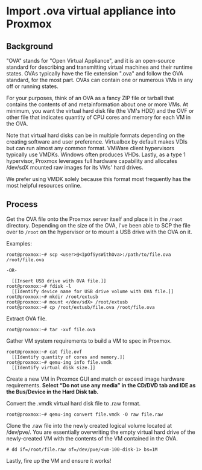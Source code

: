 Import .ova virtual appliance into Proxmox
===================================================================

Background
-------------------------------------------------------------------

"OVA" stands for "Open Virtual Appliance", and it is an open-source standard for describing and transmitting virtual machines and their runtime states. OVAs typically have the file extension ".ova" and follow the OVA standard, for the most part. OVAs can contain one or numerous VMs in any off or running states.

For your purposes, think of an OVA as a fancy ZIP file or tarball that contains the contents of and metainformation about one or more VMs. At minimum, you want the virtual hard disk file (the VM's HDD) and the OVF or other file that indicates quantity of CPU cores and memory for each VM in the OVA.

Note that virtual hard disks can be in multiple formats depending on the creating software and user preference. Virtualbox by default makes VDIs but can run almost any common format. VMWare client hypervisors typically use VMDKs. Windows often produces VHDs. Lastly, as a type 1 hypervisor, Proxmox leverages full hardware capability and allocates /dev/sdX mounted raw images for its VMs' hard drives.

We prefer using VMDK solely because this format most frequently has the most helpful resources online.

Process
-------------------------------------------------------------------

Get the OVA file onto the Proxmox server itself and place it in the `/root` directory. Depending on the size of the OVA, I've been able to SCP the file over to `/root` on the hypervisor or to mount a USB drive with the OVA on it.

Examples:

```
root@proxmox:~# scp <user>@<IpOfSysWithOva>:/path/to/file.ova /root/file.ova

-OR-

  [[Insert USB drive with OVA file.]]
root@proxmox:~# fdisk -l 
  [[Identify device name for USB drive volume with OVA file.]]
root@proxmox:~# mkdir /root/extusb
root@proxmox:~# mount </dev/sdX> /root/extusb
root@proxmox:~# cp /root/extusb/file.ova /root/file.ova
```

Extract OVA file.

```
root@proxmox:~# tar -xvf file.ova
```

Gather VM system requirements to build a VM to spec in Proxmox. 

```
root@proxmox:~# cat file.ovf
  [[Identify quantity of cores and memory.]]
root@proxmox:~# qemu-img info file.vmdk
  [[Identify virtual disk size.]]
```

Create a new VM in Proxmox GUI and match or exceed image hardware requirements. **Select “Do not use any media” in the CD/DVD tab and IDE as the Bus/Device in the Hard Disk tab.**

Convert the .vmdk virtual hard disk file to .raw format.

```
root@proxmox:~# qemu-img convert file.vmdk -O raw file.raw
```

Clone the .raw file into the newly created logical volume located at /dev/pve/. You are essentially overwriting the empty virtual hard drive of the newly-created VM with the contents of the VM contained in the OVA.

```
# dd if=/root/file.raw of=/dev/pve/<vm-100-disk-1> bs=1M
```

Lastly, fire up the VM and ensure it works!
